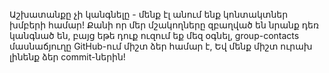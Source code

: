 Աշխատանքը չի կանգնելը - մենք էլ անում ենք կոնտակտներ խմբերի համար! Քանի որ մեր մշակողները զբաղված են նրանք դեռ կանգնած են, բայց եթե դուք ուզում եք մեզ օգնել, group-contacts մասնաճյուղը GitHub-ում միշտ ձեր համար է, Եվ մենք միշտ ուրախ լինենք ձեր commit-ներին!
